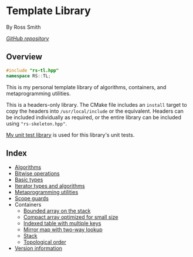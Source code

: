 # Template Library

By Ross Smith

_[GitHub repository](https://github.com/CaptainCrowbar/rs-tl)_

## Overview

```c++
#include "rs-tl.hpp"
namespace RS::TL;
```

This is my personal template library of algorithms, containers, and
metaprogramming utilities.

This is a headers-only library. The CMake file includes an `install` target to
copy the headers into `/usr/local/include` or the equivalent. Headers can be
included individually as required, or the entire library can be included
using `"rs-skeleton.hpp"`.

[My unit test library](https://github.com/CaptainCrowbar/rs-unit-test) is used
for this library's unit tests.

## Index

* [Algorithms](algorithm.html)
* [Bitwise operations](binary.html)
* [Basic types](types.html)
* [Iterator types and algorithms](iterator.html)
* [Metaprogramming utilities](meta.html)
* [Scope guards](guard.html)
* Containers
    * [Bounded array on the stack](bounded-array.html)
    * [Compact array optimized for small size](compact-array.html)
    * [Indexed table with multiple keys](index-table.html)
    * [Mirror map with two-way lookup](mirror-map.html)
    * [Stack](stack.html)
    * [Topological order](topological-order.html)
* [Version information](version.html)
